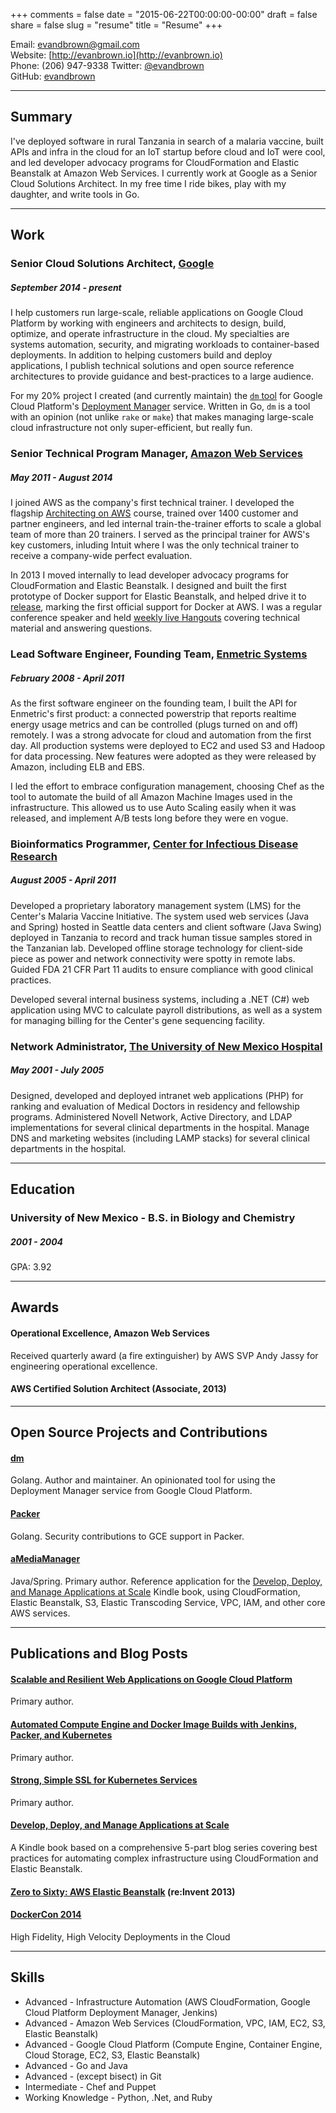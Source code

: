 +++
comments = false 
date = "2015-06-22T00:00:00-00:00"
draft = false
share = false
slug = "resume"
title = "Resume"
+++

Email: [evandbrown@gmail.com](mailto:evandbrown@gmail.com)  
Website: [http://evanbrown.io](http://evanbrown.io)  
Phone: (206) 947-9338
Twitter: [@evandbrown](https://twitter.com/evandbrown)  
GitHub: [evandbrown](https://github.com/evandbrown)  

---

## Summary

I&#x27;ve deployed software in rural Tanzania in search of a malaria vaccine, built APIs and infra in the cloud for an IoT startup before cloud and IoT were cool, and led developer advocacy programs for CloudFormation and Elastic Beanstalk at Amazon Web Services. I currently work at Google as a Senior Cloud Solutions Architect. In my free time I ride bikes, play with my daughter, and write tools in Go.

---

## Work

### Senior Cloud Solutions Architect, [Google](http://cloud.google.com)
##### September 2014 - present

I help customers run large-scale, reliable applications on Google Cloud Platform by working with engineers and architects to design, build, optimize, and operate infrastructure in the cloud. My specialties are systems automation, security, and migrating workloads to container-based deployments. In addition to helping customers build and deploy applications, I publish technical solutions and open source reference architectures to provide guidance and best-practices to a large audience.

For my 20% project I created (and currently maintain) the [`dm` tool](http://github.com/evandbrown/dm) for Google Cloud Platform's [Deployment Manager](https://cloud.google.com/deployment-manager/overview) service. Written in Go, `dm` is a tool with an opinion (not unlike `rake` or `make`) that makes managing large-scale cloud infrastructure not only super-efficient, but really fun.

### Senior Technical Program Manager, [Amazon Web Services](http://aws.amazon.com)
##### May 2011 - August 2014

I joined AWS as the company's first technical trainer. I developed the flagship [Architecting on AWS](http://aws.amazon.com/training/course-descriptions/architect/) course, trained over 1400 customer and partner engineers, and led internal train-the-trainer efforts to scale a global team of more than 20 trainers. I served as the principal trainer for AWS's key customers, inluding Intuit where I was the only technical trainer to receive a company-wide perfect evaluation.

In 2013 I moved internally to lead developer advocacy programs for CloudFormation and Elastic Beanstalk. I designed and built the first prototype of Docker support for Elastic Beanstalk, and helped drive it to [release](https://aws.amazon.com/blogs/aws/aws-elastic-beanstalk-for-docker/), marking the first official support for Docker at AWS. I was a regular conference speaker and held [weekly live Hangouts](https://plus.google.com/events/cbopt34eu8frvp5214u4l7c4sds) covering technical material and answering questions.

### Lead Software Engineer, Founding Team, [Enmetric Systems](http://www.enmetric.com)
##### February 2008 - April 2011

As the first software engineer on the founding team, I built the API for Enmetric's first product: a connected powerstrip that reports realtime energy usage metrics and can be controlled (plugs turned on and off) remotely. I was a strong advocate for cloud and automation from the first day. All production systems were deployed to EC2 and used S3 and Hadoop for data processing. New features were adopted as they were released by Amazon, including ELB and EBS.

I led the effort to embrace configuration management, choosing Chef as the tool to automate the build of all Amazon Machine Images used in the infrastructure. This allowed us to use Auto Scaling easily when it was released, and implement A/B tests long before they were en vogue.

### Bioinformatics Programmer, [Center for Infectious Disease Research](http://www.cidresearch.org/)
##### August 2005 - April 2011

Developed a proprietary laboratory management system (LMS) for the Center's Malaria Vaccine Initiative. The system used web services (Java and Spring) hosted in Seattle data centers and client software (Java Swing) deployed in Tanzania to record and track human tissue samples stored in the Tanzanian lab. Developed offline storage technology for client-side piece as power and network connectivity were spotty in remote labs. Guided FDA 21 CFR Part 11 audits to ensure compliance with good clinical practices.

Developed several internal business systems, including a .NET (C#) web application using MVC to calculate payroll distributions, as well as a system for managing billing for the Center's gene sequencing facility.

### Network Administrator, [The University of New Mexico Hospital](http://hsc.unm.edu/)
##### May 2001 - July 2005

Designed, developed and deployed intranet web applications (PHP) for ranking and evaluation of Medical Doctors in residency and fellowship programs. Administered Novell Network, Active Directory, and LDAP implementations for several clinical departments in the hospital. Manage DNS and marketing websites (including LAMP stacks) for several clinical departments in the hospital.

---

## Education

### University of New Mexico - B.S. in Biology and Chemistry
##### 2001 - 2004
GPA: 3.92

---

## Awards

#### Operational Excellence, Amazon Web Services
Received quarterly award (a fire extinguisher) by AWS SVP Andy Jassy for engineering operational excellence.

#### AWS Certified Solution Architect (Associate, 2013)

---

## Open Source Projects and Contributions

#### [dm](https://github.com/evandbrown/dm)
Golang. Author and maintainer. An opinionated tool for using the Deployment Manager service from Google Cloud Platform.

#### [Packer](https://github.com/mitchellh/packer/pull/1679)
Golang. Security contributions to GCE support in Packer.

#### [aMediaManager](https://github.com/awslabs/amediamanager)
Java/Spring. Primary author. Reference application for the [Develop, Deploy, and Manage Applications at Scale](http://www.amazon.com/Develop-Deploy-Elastic-Beanstalk-CloudFormation-ebook/dp/B00O96HVW6/ref=sr_1_1?ie=UTF8&qid=1436677346&sr=8-1&keywords=develop+deploy+and+manage) Kindle book, using CloudFormation, Elastic Beanstalk, S3, Elastic Transcoding Service, VPC, IAM, and other core AWS services.


---

## Publications and Blog Posts

#### [ Scalable and Resilient Web Applications on Google Cloud Platform](http://googlecloudplatform.blogspot.com/2015/03/introducing-the-Scalable-and-Resilient-Web-Apps-Solution.html)  
Primary author.

#### [Automated Compute Engine and Docker Image Builds with Jenkins, Packer, and Kubernetes](http://googlecloudplatform.blogspot.com/2015/05/Automated-Compute-Engine-and-Docker-Image-Builds-with-Jenkins-Packer-and-Kubernetes.html)
Primary author.

#### [Strong, Simple SSL for Kubernetes Services](http://blog.kubernetes.io/2015/07/strong-simple-ssl-for-kubernetes.html)
Primary author.

#### [Develop, Deploy, and Manage Applications at Scale](http://www.amazon.com/Develop-Deploy-Elastic-Beanstalk-CloudFormation-ebook/dp/B00O96HVW6/ref=sr_1_1?ie=UTF8&qid=1436677346&sr=8-1&keywords=develop+deploy+and+manage)

A Kindle book based on a comprehensive 5-part blog series covering best practices for automating complex infrastructure using CloudFormation and Elastic Beanstalk.

#### [Zero to Sixty: AWS Elastic Beanstalk](https://www.youtube.com/watch?v=Zb-lNr_TV2k) (re:Invent 2013)


#### [DockerCon 2014](https://www.youtube.com/watch?v=OzLXj2W2Rss)

High Fidelity, High Velocity Deployments in the Cloud

---

## Skills

* Advanced - Infrastructure Automation (AWS CloudFormation, Google Cloud Platform Deployment Manager, Jenkins)
* Advanced - Amazon Web Services (CloudFormation, VPC, IAM, EC2, S3, Elastic Beanstalk)
* Advanced - Google Cloud Platform (Compute Engine, Container Engine, Cloud Storage, EC2, S3, Elastic Beanstalk)
* Advanced - Go and Java
* Advanced - (except bisect) in Git
* Intermediate - Chef and Puppet
* Working Knowledge - Python, .Net, and Ruby
